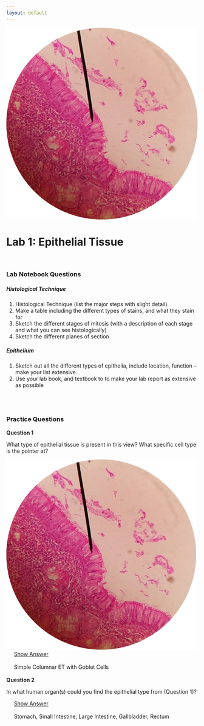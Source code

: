 ```yaml
---
layout: default
---
```



![Splash_IMAGE](./assets/images/splashImage_epithelialTissue.png)

# Lab 1: Epithelial Tissue

<br>

<a id="jump-to-notebook-questions" class="jump-to-section"> </a>
### Lab Notebook Questions

##### Histological Technique

1.  Histological Technique (list the major steps with slight detail)
2.  Make a table including the different types of stains, and what they stain for
3.  Sketch the different stages of mitosis (with a description of each stage and what you can see histologically)
4.  Sketch the different planes of section

##### Epithelium

1.  Sketch out all the different types of epithelia, include location, function – make your list extensive. 
2.  Use your lab book, and textbook to to make your lab report as extensive as possible 



<br>
<br>

<a id="jump-to-practice-questions" class="jump-to-section"> </a>
### Practice Questions

<div class="card">
  <div class="card-header">
    <strong>Question 1</strong>
  </div>
  <div class="card-body">
    <p class="card-text">What type of epithelial tissue is present in this view? What specific cell type is the pointer at?</p>
    <img src="./assets/images/splashImage_epithelialTissue.png" width="500">
    <div style="margin-left: 20px;">
		<a class="btn btn-primary" role="button" data-toggle="collapse" href="#collapseExample01" aria-expanded="false" aria-controls="collapseExample"> Show Answer</a>
		<div class="collapse" id="collapseExample01">
			<br>
	  		<div class="well">
		    	Simple Columnar ET with Goblet Cells
		  	</div>
		</div>
	</div>
  </div>
</div>
<br>

<div class="card">
  <div class="card-header">
    <strong>Question 2</strong>
  </div>
  <div class="card-body">
    <p class="card-text">In what human organ(s) could you find the epithelial type from (Question 1)?</p>
    <div style="margin-left: 20px;">
		<a class="btn btn-primary" role="button" data-toggle="collapse" href="#collapseExample02" aria-expanded="false" aria-controls="collapseExample"> Show Answer</a>
		<div class="collapse" id="collapseExample02">
			<br>
	  		<div class="well">
		    	Stomach, Small Intestine, Large Intestine, Gallbladder, Rectum
		  	</div>
		</div>
	</div>
  </div>
</div>


